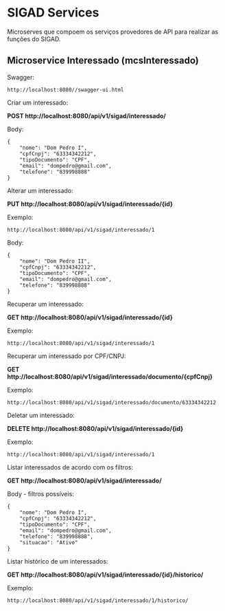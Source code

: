 # SIGAD Services
Microserves que compoem os serviços provedores de API para realizar as funções do SIGAD.

Microservice Interessado (mcsInteressado)
-------------------

Swagger:
```
http://localhost:8080//swagger-ui.html

```


Criar um interessado:

**POST http://localhost:8080/api/v1/sigad/interessado/** 

Body:
```
{
    "nome": "Dom Pedro I",
    "cpfCnpj": "63334342212",
    "tipoDocumento": "CPF",
    "email": "dompedro@gmail.com",
    "telefone": "839998888"
}
```

Alterar um interessado:

**PUT http://localhost:8080/api/v1/sigad/interessado/{id}**

Exemplo:
```
http://localhost:8080/api/v1/sigad/interessado/1
```
Body:
```
{
    "nome": "Dom Pedro II",
    "cpfCnpj": "63334342212",
    "tipoDocumento": "CPF",
    "email": "dompedro@gmail.com",
    "telefone": "839998888"
}
```


Recuperar um interessado:

**GET http://localhost:8080/api/v1/sigad/interessado/{id}**

Exemplo:
```
http://localhost:8080/api/v1/sigad/interessado/1
```

Recuperar um interessado por CPF/CNPJ:

**GET http://localhost:8080/api/v1/sigad/interessado/documento/{cpfCnpj}**

Exemplo:
```
http://localhost:8080/api/v1/sigad/interessado/documento/63334342212
```

Deletar um interessado:

**DELETE http://localhost:8080/api/v1/sigad/interessado/{id}**

Exemplo:
```
http://localhost:8080/api/v1/sigad/interessado/1
```

Listar interessados de acordo com os filtros:

**GET http://localhost:8080/api/v1/sigad/interessado/** 

Body - filtros possíveis:
```
{
    "nome": "Dom Pedro I",
    "cpfCnpj": "63334342212",
    "tipoDocumento": "CPF",
    "email": "dompedro@gmail.com",
    "telefone": "839998888",
    "situacao": "Ativo"
}
```

Listar histórico de um interessados:

**GET http://localhost:8080/api/v1/sigad/interessado/{id}/historico/** 

Exemplo:
```
http://localhost:8080/api/v1/sigad/interessado/1/historico/
```


